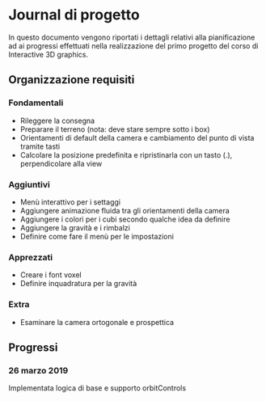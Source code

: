 # Journal di progetto #
In questo documento vengono riportati i dettagli relativi alla pianificazione ad ai progressi effettuati nella realizzazione del primo progetto del corso di Interactive 3D graphics.

## Organizzazione requisiti ##

### Fondamentali ###
- Rileggere la consegna
- Preparare il terreno (nota: deve stare sempre sotto i box)
- Orientamenti di default della camera e cambiamento del punto di vista tramite tasti
- Calcolare la posizione predefinita e ripristinarla con un tasto (.), perpendicolare alla view

### Aggiuntivi ###
- Menù interattivo per i settaggi
- Aggiungere animazione fluida tra gli orientamenti della camera
- Aggiungere i colori per i cubi secondo qualche idea da definire
- Aggiungere la gravità e i rimbalzi
- Definire come fare il menù per le impostazioni

### Apprezzati ###
- Creare i font voxel
- Definire inquadratura per la gravità

### Extra ###
- Esaminare la camera ortogonale e prospettica

## Progressi ##

### 26 marzo 2019 ##
Implementata logica di base e supporto orbitControls




